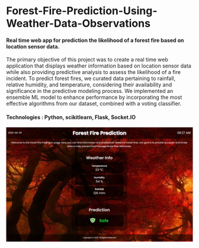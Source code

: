 <h1>Forest-Fire-Prediction-Using-Weather-Data-Observations</h1> 

#### Real time web app for prediction the likelihood of a forest fire based on location sensor data.

The primary objective of this project was to create a real time web application that displays weather information based on location sensor data while also providing predictive analysis to assess the likelihood of a fire incident. To predict forest fires, we curated data pertaining to rainfall, relative humidity, and temperature, considering their availability and significance in the predictive modeling process. We implemented an ensemble ML model to enhance performance by incorporating the most effective algorithms from our dataset, combined with a voting classifier.

#### Technologies : Python, scikitlearn, Flask, Socket.IO

![alt text](https://github.com/sahannt98/Forest-Fire-Prediction-Using-Weather-Data-Observations/blob/main/forestfire.jpg?raw=true)
